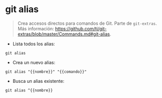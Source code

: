 # git alias

> Crea accesos directos para comandos de Git.
> Parte de `git-extras`.  
> Más información: <https://github.com/tj/git-extras/blob/master/Commands.md#git-alias>.

- Lista todos los alias:

`git alias`

- Crea un nuevo alias:

`git alias "{{nombre}}" "{{comando}}"`

- Busca un alias existente:

`git alias ^{{nombre}}`
